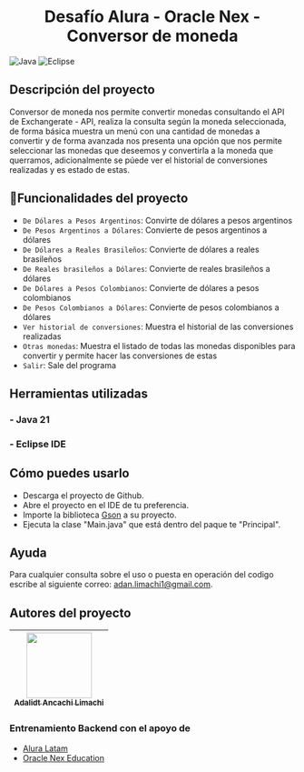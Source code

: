 <h1 align="center">Desafío Alura - Oracle Nex - Conversor de moneda</h1>

![Java](https://img.shields.io/badge/java-%23ED8B00.svg?style=for-the-badge&logo=openjdk&logoColor=white)  ![Eclipse](https://img.shields.io/badge/Eclipse-FE7A16.svg?style=for-the-badge&logo=Eclipse&logoColor=white)


## Descripción del proyecto

Conversor de moneda nos permite convertir monedas consultando el API de Exchangerate - API, realiza la consulta según la moneda seleccionada, de forma básica muestra un menú con una cantidad de monedas a convertir y de forma avanzada nos presenta una opción que nos permite seleccionar las monedas que deseemos y convertirla a la moneda que querramos, adicionalmente se púede ver el historial de conversiones realizadas y es estado de estas.

## :hammer:Funcionalidades del proyecto

- `De Dólares a Pesos Argentinos`: Convirte de dólares a pesos argentinos
- `De Pesos Argentinos a Dólares`: Convierte de pesos argentinos a dólares
- `De Dólares a Reales Brasileños`: Convierte de dólares a reales brasileños
- `De Reales brasileños a Dólares`: Convierte de reales brasileños a dólares
- `De Dólares a Pesos Colombianos`: Convierte de dólares a pesos colombianos
- `De Pesos Colombianos a Dólares`: Convierte de pesos colombianos a dólares
- `Ver historial de conversiones`: Muestra el historial de las conversiones realizadas
- `Otras monedas`: Muestra el listado de todas las monedas disponibles para convertir y permite hacer las conversiones de estas
- `Salir`: Sale del programa

## Herramientas utilizadas
### - Java 21
### - Eclipse IDE

## Cómo puedes usarlo
- Descarga el proyecto de Github.
- Abre el proyecto en el IDE de tu preferencia.
- Importe la biblioteca [Gson](https://mvnrepository.com/artifact/com.google.code.gson/gson) a su proyecto.
- Ejecuta la clase "Main.java" que está dentro del paque te "Principal".
  
## Ayuda
Para cualquier consulta sobre el uso o puesta en operación del codigo escribe al siguiente correo: [adan.limachi1@gmail.com](adan.limachi1@gmail.com).
## Autores del proyecto
| [<img src="https://avatars.githubusercontent.com/u/32920648?s=400&v=4" width=115><br><sub>Adalidt Ancachi Limachi</sub>](https://github.com/bihsu) |
| :---: |

### Entrenamiento Backend con el apoyo de 
- [Alura Latam](https://www.aluracursos.com/)
- [Oracle Nex Education](https://www.oracle.com/pe/education/oracle-next-education/)
